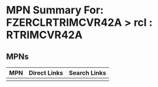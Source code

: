 



# MPN Summary For: FZERCLRTRIMCVR42A > rcl : RTRIMCVR42A

## MPNs
  

|MPN|Direct Links|Search Links|
| :--- | :--- | :--- |
||||
